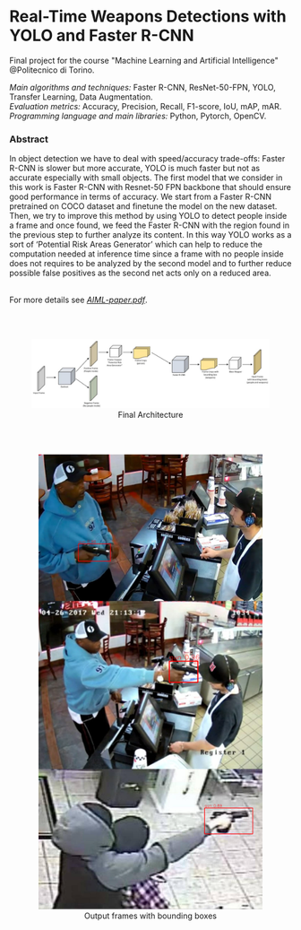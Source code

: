 # Real-Time Weapons Detections with YOLO and Faster R-CNN
Final project for the course "Machine Learning and Artificial Intelligence" @Politecnico di Torino. 

*Main algorithms and techniques:* Faster R-CNN, ResNet-50-FPN, YOLO, Transfer Learning, Data Augmentation.
<br>
*Evaluation metrics:* Accuracy, Precision, Recall, F1-score, IoU, mAP, mAR.
<br>
*Programming language and main libraries:* Python, Pytorch, OpenCV.

### Abstract

In object detection we have to deal with speed/accuracy trade-offs: Faster R-CNN is slower but more accurate, YOLO is much faster but not as accurate especially with small objects. The first model that we consider in this work is Faster R-CNN with Resnet-50 FPN backbone that should ensure good performance in terms of accuracy. We start from a Faster R-CNN pretrained on COCO dataset and finetune the model on the new dataset. Then, we try to improve this method by using YOLO to detect people inside a frame and once found, we feed the Faster R-CNN with the region found in the previous step to further analyze its content. In this way YOLO works as a sort of ‘Potential Risk Areas Generator’ which can help to reduce the computation needed at inference time since a frame with no people inside does not requires to be analyzed by the second model and to further reduce possible false positives as the second net acts only on a reduced area.

<br>For more details see [*AIML-paper.pdf*](AIML-paper.pdf).

<br><br>

<figure>
<center>
<img src='imgs/1.png' width=1000/>
<figcaption>Final Architecture</figcaption>
</center>
</figure>

<br><br>

<figure>
<center>
<img src='imgs/2.png' width=400/>
<figcaption>Output frames with bounding boxes</figcaption>
</center>
</figure>

<br><br>
